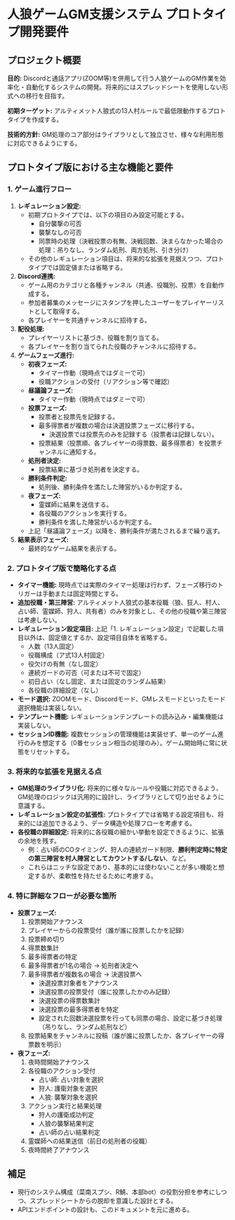 # 人狼ゲームGM支援システム プロトタイプ開発要件

## プロジェクト概要

**目的:** Discordと通話アプリ(ZOOM等)を併用して行う人狼ゲームのGM作業を効率化・自動化するシステムの開発。将来的にはスプレッドシートを使用しない形式への移行を目指す。

**初期ターゲット:** アルティメット人狼式の13人村ルールで最低限動作するプロトタイプを作成する。

**技術的方針:** GM処理のコア部分はライブラリとして独立させ、様々な利用形態に対応できるようにする。

## プロトタイプ版における主な機能と要件

### 1. ゲーム進行フロー

1.  **レギュレーション設定:**
    * 初期プロトタイプでは、以下の項目のみ設定可能とする。
        * 自分襲撃の可否
        * 襲撃なしの可否
        * 同票時の処理（決戦投票の有無、決戦回数、決まらなかった場合の処理：吊りなし、ランダム処刑、両方処刑、引き分け）
    * その他のレギュレーション項目は、将来的な拡張を見据えつつ、プロトタイプでは固定値または省略する。
2.  **Discord連携:**
    * ゲーム用のカテゴリと各種チャンネル（共通、役職別、投票）を自動作成する。
    * 参加者募集のメッセージにスタンプを押したユーザーをプレイヤーリストとして取得する。
    * 各プレイヤーを共通チャンネルに招待する。
3.  **配役処理:**
    * プレイヤーリストに基づき、役職を割り当てる。
    * 各プレイヤーを割り当てられた役職のチャンネルに招待する。
4.  **ゲームフェーズ進行:**
    * **初夜フェーズ:**
        * タイマー作動（現時点ではダミーで可）
        * 役職アクションの受付（リアクション等で確認）
    * **昼議論フェーズ:**
        * タイマー作動（現時点ではダミーで可）
    * **投票フェーズ:**
        * 投票者と投票先を記録する。
        * 最多得票者が複数の場合は決選投票フェーズに移行する。
            * 決選投票では投票先のみを記録する（投票者は記録しない）。
        * 投票結果（投票順、各プレイヤーの得票数、最多得票者）を投票チャンネルに通知する。
    * **処刑者決定:**
        * 投票結果に基づき処刑者を決定する。
    * **勝利条件判定:**
        * 処刑後、勝利条件を満たした陣営がいるか判定する。
    * **夜フェーズ:**
        * 霊媒師に結果を送信する。
        * 各役職のアクションを実行する。
        * 勝利条件を満した陣営がいるか判定する。
    * 上記「昼議論フェーズ」以降を、勝利条件が満たされるまで繰り返す。
5.  **結果表示フェーズ:**
    * 最終的なゲーム結果を表示する。

### 2. プロトタイプ版で簡略化する点

* **タイマー機能:** 現時点では実際のタイマー処理は行わず、フェーズ移行のトリガーは手動または固定時間とする。
* **追加役職・第三陣営:** アルティメット人狼式の基本役職（狼、狂人、村人、占い師、霊媒師、狩人、共有者）のみを対象とし、その他の役職や第三陣営は考慮しない。
* **レギュレーション設定項目:** 上記「1. レギュレーション設定」で記載した項目以外は、固定値とするか、設定項目自体を省略する。
    * 人数（13人固定）
    * 役職構成（ア式13人村固定）
    * 役欠けの有無（なし固定）
    * 連続ガードの可否（可または不可で固定）
    * 初日占い（なし固定、または固定のランダム結果）
    * 各役職の詳細設定（なし）
* **モード選択:** ZOOMモード、Discordモード、GMレスモードといったモード選択機能は実装しない。
* **テンプレート機能:** レギュレーションテンプレートの読み込み・編集機能は実装しない。
* **セッションID機能:** 複数セッションの管理機能は実装せず、単一のゲーム進行のみを想定する（0番セッション相当の処理のみ）。ゲーム開始時に常に状態をリセットする。

### 3. 将来的な拡張を見据える点

* **GM処理のライブラリ化:** 将来的に様々なルールや役職に対応できるよう、GM処理のロジックは汎用的に設計し、ライブラリとして切り出せるように意識する。
* **レギュレーション設定の拡張性:** プロトタイプでは省略する設定項目も、将来的には追加できるよう、データ構造や処理フローを考慮する。
* **各役職の詳細設定:** 将来的に各役職の細かい挙動を設定できるように、拡張の余地を残す。
    * 例：占い師のCOタイミング、狩人の連続ガード制限、**勝利判定時に特定の第三陣営を村人陣営としてカウントする/しない**、など。
    * これらはニッチな設定であり、基本的には使わないことが多い機能と想定するが、柔軟性を持たせるために考慮する。

### 4. 特に詳細なフローが必要な箇所

* **投票フェーズ:**
    1.  投票開始アナウンス
    2.  プレイヤーからの投票受付（誰が誰に投票したかを記録）
    3.  投票締め切り
    4.  得票数集計
    5.  最多得票者の特定
    6.  最多得票者が1名の場合 → 処刑者決定へ
    7.  最多得票者が複数名の場合 → 決選投票へ
        * 決選投票対象者をアナウンス
        * 決選投票の投票受付（誰に投票したかのみ記録）
        * 決選投票の得票数集計
        * 決選投票の最多得票者を特定
        * 設定された回数決選投票を行っても同票の場合、設定に基づき処理（吊りなし、ランダム処刑など）
    8.  投票結果をチャンネルに投稿（誰が誰に投票したか、各プレイヤーの得票数を明示）
* **夜フェーズ:**
    1.  夜時間開始アナウンス
    2.  各役職のアクション受付
        * 占い師: 占い対象を選択
        * 狩人: 護衛対象を選択
        * 人狼: 襲撃対象を選択
    3.  アクション実行と結果処理
        * 狩人の護衛成功判定
        * 人狼の襲撃結果判定
        * 占い師の占い結果判定
    4.  霊媒師への結果送信（前日の処刑者の役職）
    5.  夜時間終了アナウンス

## 補足

* 現行のシステム構成（菜南スプシ、R鯖、本部bot）の役割分担を参考にしつつ、スプレッドシートからの脱却を意識した設計とする。
* APIエンドポイントの設計も、このドキュメントを元に進める。